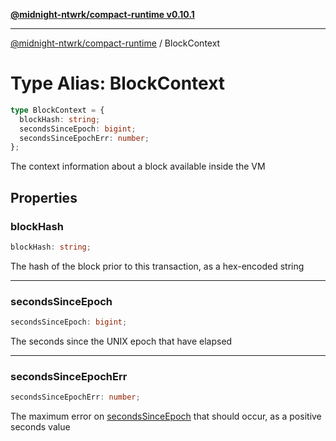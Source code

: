 [**@midnight-ntwrk/compact-runtime v0.10.1**](../README.md)

***

[@midnight-ntwrk/compact-runtime](../globals.md) / BlockContext

# Type Alias: BlockContext

```ts
type BlockContext = {
  blockHash: string;
  secondsSinceEpoch: bigint;
  secondsSinceEpochErr: number;
};
```

The context information about a block available inside the VM

## Properties

### blockHash

```ts
blockHash: string;
```

The hash of the block prior to this transaction, as a hex-encoded string

***

### secondsSinceEpoch

```ts
secondsSinceEpoch: bigint;
```

The seconds since the UNIX epoch that have elapsed

***

### secondsSinceEpochErr

```ts
secondsSinceEpochErr: number;
```

The maximum error on [secondsSinceEpoch](#secondssinceepoch) that should occur, as a
positive seconds value
